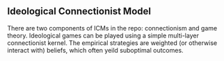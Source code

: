 ## Ideological Connectionist Model

There are two components of ICMs in the repo: connectionism and game theory. Ideological games can be played using a simple multi-layer connectionist kernel. The empirical strategies are weighted (or otherwise interact with) beliefs, which often yeild suboptimal outcomes.
